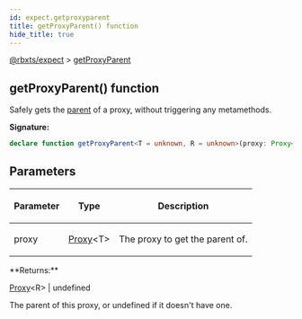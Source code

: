 ```yaml
---
id: expect.getproxyparent
title: getProxyParent() function
hide_title: true
---
```


[@rbxts/expect](./expect.md) &gt; [getProxyParent](./expect.getproxyparent.md)

## getProxyParent() function

Safely gets the [parent](./expect.proxyinstance._proxy_parent.md) of a proxy, without triggering any metamethods.

**Signature:**

```typescript
declare function getProxyParent<T = unknown, R = unknown>(proxy: Proxy<T>): Proxy<R> | undefined;
```

## Parameters

<table><thead><tr><th>

Parameter


</th><th>

Type


</th><th>

Description


</th></tr></thead>
<tbody><tr><td>

proxy


</td><td>

[Proxy](./expect.proxy.md)<!-- -->&lt;T&gt;


</td><td>

The proxy to get the parent of.


</td></tr>
</tbody></table>
**Returns:**

[Proxy](./expect.proxy.md)<!-- -->&lt;R&gt; \| undefined

The parent of this proxy, or undefined if it doesn't have one.
